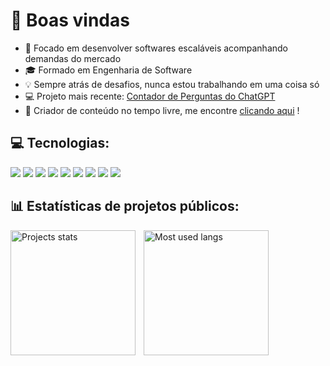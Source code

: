 <!-- Você é um espertinho, sabia? -->
<!-- You're such a smart guy, huh? -->
<!-- Last update 27/08/2024 -->

<!--
 <h1 align="center">
  <output>Hi there 👋</output>
 </h1>

### Hi there 👋
**euMts/euMts** is a ✨ _special_ ✨ repository because its `README.md` (this file) appears on your GitHub profile.

Here are some ideas to get you started:

- 🔭 I’m currently working on ...
- 🌱 I’m currently learning ...
- 👯 I’m looking to collaborate on ...
- 🤔 I’m looking for help with ...
- 💬 Ask me about ...
- 📫 How to reach me: ...
- 😄 Pronouns: ...
- ⚡ Fun fact: ...

- 💬 Take a look at my latest online project:

 [![Instagram](https://img.shields.io/badge/-Instagram-05122A?style=flat&logo=instagram)](https://www.instagram.com/mts.e/)&nbsp;
 
 
 <p align="center">
  <a href="https://www.instagram.com/mts.e/">
    <img src="https://img.shields.io/badge/-Instagram-05122A?style=flat&logo=instagram" />
  </a>
</p>

<h3>
- 😅 I'm Matheus Eduardo and I live in Brazil<br>
- ⚡ My favorite programming language is Python<br>
- 🖥️ Currently working with Big Data and Machine Learning<br>
- 🔭 I spend most of my free-time making bots (you may notice me on your tl)<br>
- 💬 Take a look at my latest online project: <a href="https://github.com/euMts/Sickomode">Sickomode</a><br>
- 📫 You can find me on <a href="https://instagram.com/mts.e">Instagram</a>
</h3>

-->
# 👋 Boas vindas
* 🎯 Focado em desenvolver softwares escaláveis acompanhando demandas do mercado
* 🎓 Formado em Engenharia de Software
* 💡 Sempre atrás de desafios, nunca estou trabalhando em uma coisa só
* 💻 Projeto mais recente: [Contador de Perguntas do ChatGPT](https://github.com/euMts/chatgpt_question_count)
* 📱 Criador de conteúdo no tempo livre, me encontre [clicando aqui](https://links.matheuspass.dev) !

## 💻 Tecnologias:
<p>
  <img src="https://img.shields.io/badge/Python-14354C?style=for-the-badge&logo=python&logoColor=white">
  <img src="https://img.shields.io/badge/Typescript-blue?style=for-the-badge&logo=Typescript&logoColor=white">
  <img src="https://img.shields.io/badge/NodeJS-76AC0A?style=for-the-badge&logo=javascript&logoColor=white">
  <img src="https://img.shields.io/badge/tailwind-0EA5E9?style=for-the-badge&logo=tailwindcss&logoColor=white">
  <img src="https://img.shields.io/badge/Postgres-699DC9?style=for-the-badge&logo=postgresql&logoColor=white">
  <img src="https://img.shields.io/badge/Supabase-006239?style=for-the-badge&logo=supabase&logoColor=white">
  <img src="https://img.shields.io/badge/Docker-1D63ED?style=for-the-badge&logo=docker&logoColor=white">
  <img src="https://img.shields.io/badge/Git-E34F26?style=for-the-badge&logo=git&logoColor=white">
    <img src="https://img.shields.io/badge/Linux-8A225D?style=for-the-badge&logo=linux&logoColor=white">
</p>

## 📊 Estatísticas de projetos públicos:
<p>
  <img 
    align="left" 
    alt="Projects stats" 
    height="200" 
    style="padding-right: 10px;" 
    src="https://github-readme-stats.vercel.app/api?username=euMts&show_icons=true&theme=tokyonight&include_all_commits=true&locale=pt-br&custom_title=Github%20-%20euMts" 
  />

<img 
      align="left" 
      alt="Most used langs" 
      height="200" 
      src="https://github-readme-stats.vercel.app/api/top-langs/?username=euMts&theme=tokyonight&layout=compact&custom_title=Tecnologias&langs_count=8" 
  />

</p>
